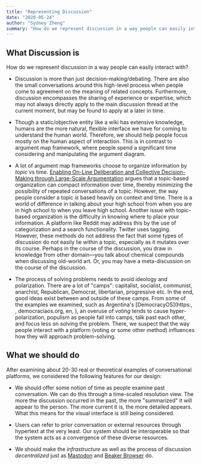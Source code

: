 ```yaml
---
title: "Representing Discussion"
date: "2020-05-24"
author: "Sydney Zheng"
summary: "How do we represent discussion in a way people can easily interact with? Discussion is more than just decision-making/debating. There are also the small conversations around this high-level process when people come to agreement on the meaning of related concepts"
---
```

## What Discussion is

How do we represent discussion in a way people can easily interact with?

- Discussion is more than just decision-making/debating. There are also the small conversations around this high-level process when people come to agreement on the meaning of related concepts.  Furthermore, discussion encompasses the sharing of experience or expertise, which may not always directly apply to the main discussion thread at the current moment, but may be found to apply at a later in time.

- Though a static/objective entity like a wiki has extensive knowledge, humans are the more natural, flexible interface we have for coming to understand the human world. Therefore, we should help people focus mostly on the human aspect of interaction. This is in contrast to argument map framework, where people spend a significant time considering and manipulating the argument diagram.

- A lot of argument map frameworks choose to organize information by *topic* vs time. [Enabling On-Line Deliberation and Collective Decision-Making through Large-Scale Argumentation](https://www.researchgate.net/profile/Mark_Klein/publication/279408090_Enabling_On-Line_Deliberation_and_Collective_Decision-Making_through_Large-Scale_Argumentation/links/559a7c5908ae21086d26de2b/Enabling-On-Line-Deliberation-and-Collective-Decision-Making-through-Large-Scale-Argumentation.pdf) argues that a topic-based organization can compact information over time, thereby minimizing the possibility of repeated conversations of a topic.  However, the way people consider a topic *is* based heavily on context and time.  There is a world of difference in talking about your high school from when you are in high school to when you leave high school.  Another issue with topic-based organization is the difficulty in knowing where to place your information. A platform like Reddit may address this by the use of categorization and a search functionality. Twitter uses tagging. However, these methods do not address the fact that some types of discussion do not easily lie within a topic, especially as it mutates over its course. Perhaps in the course of the discussion, you draw in knowledge from other domain—you talk about chemical compounds when discussing old-world art. Or, you may have a meta-discussion on the course of the discussion.

- The process of solving problems needs to avoid ideology and polarization. There are a lot of "camps": capitalist, socialist, communist, anarchist, Republican, Democrat, libertarian, progressive etc. In the end, good ideas exist between and outside of these camps. From some of the examples we examined, such as Argentina's [DemocracyOS](https:, , democraciaos.org, en, ), an overuse of *voting* tends to cause hyper-polarization, populism as people fall into camps, talk past each other, and focus less on solving the problem. There, we suspect that the way people interact with a platform (voting or some other method) influences how they will approach problem-solving.

## What we should do

After examining about 20-30 real or theoretical examples of conversational platforms, we considered the following features for our design:

- We should offer some notion of time as people examine past conversation. We can do this through a time-scaled resolution view. The more the discussion occurred in the past, the more "summarized" it will appear to the person. The more current it is, the more detailed appears. What this means for the visual interface is still being considered.

- Users can refer to prior conversation or external resources through hypertext at the very least. Our system should be interoperable so that the system acts as a convergence of these diverse resources.

- We should make the *infrastructure* as well as the process of discussion *decentralized* just as [Mastodon](https://joinmastodon.org/) and [Beaker Browser](https://beakerbrowser.com/) do.
